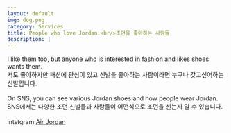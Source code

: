```yaml
---
layout: default
img: dog.png
category: Services
title: People who love Jordan.<br/>조던을 좋아하는 사람들
description: |
---
```

  I like them too, but anyone who is interested in fashion and likes shoes wants them.<br/>저도 좋아하지만 패션에 관심이 있고 신발을 좋아하는 사람이라면 누구나 갖고싶어하는 신발입니다.<br/><br/>On SNS, you can see various Jordan shoes and how people wear Jordan.<br/> SNS에서는 다양한 조던 신발들과 사람들이 어떤식으로 조던을 신는지 알 수 있습니다.<br/><br/>
  intstgram:<a href="https://www.instagram.com/explore/tags/%EC%A1%B0%EB%8D%98/">Air Jordan</a>
